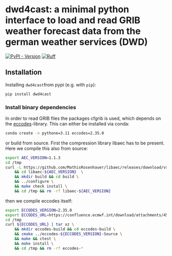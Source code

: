 # dwd4cast: a minimal python interface to load and read GRIB weather forecast data from the german weather services (DWD)
[![PyPI - Version](https://img.shields.io/pypi/v/dwd4cast)](https://pypi.org/project/dwd4cast/)
[![Ruff](https://github.com/stalbrec/dwd4cast/actions/workflows/ruff.yml/badge.svg)](https://github.com/stalbrec/dwd4cast/actions/workflows/ruff.yml)

## Installation
Installing `dwd4cast`from pypi (e.g. with `pip`):
```bash
pip install dwd4cast
```
### Install binary dependencies

In order to read GRIB files the packages cfgrib is used, which depends on the [eccodes](https://github.com/ecmwf/eccodes)-library.
This can either be installed via conda:
```bash
conda create -n pythone=3.11 eccodes=2.35.0
```

or build from source. First the compression library libaec has to be present. Here we compile this also from source:
```bash
export AEC_VERSION=1.1.3
cd /tmp
curl -L https://github.com/MathisRosenhauer/libaec/releases/download/v${AEC_VERSION}/libaec-${AEC_VERSION}.tar.gz | tar xz \
    && cd libaec-${AEC_VERSION}  \
    && mkdir build && cd build \
    && ../configure \
    && make check install \
    && cd /tmp && rm -rf libaec-${AEC_VERSION}
```
    
then we compile eccodes itself:

```bash
export ECCODES_VERSION=2.35.0
export ECCODES_URL=https://confluence.ecmwf.int/download/attachments/45757960/eccodes-2.35.0-Source.tar.gz?api=v2
cd /tmp
curl ${ECCODES_URL} | tar xz \
    && mkdir eccodes-build && cd eccodes-build \
    && cmake ../eccodes-${ECCODES_VERSION}-Source \
    && make && ctest \
    && make install \
    && cd /tmp && rm -rf eccodes-*
```
